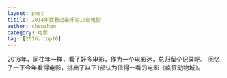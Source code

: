 ```yaml
---
layout: post
titile: 2014年我看过最好的10部电影
author: chenzhen
category: 电影
tag: [2016，top10]
---
```


2016年，同往年一样，看了好多电影，作为一个电影迷，总归留个记录吧。
回忆了一下今年看得电影，挑出了以下1部认为值得一看的电影《疯狂动物城》。

